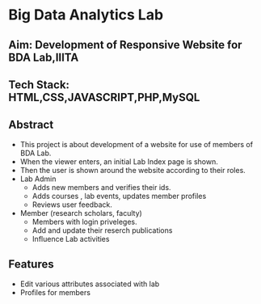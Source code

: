 # Big Data Analytics Lab
## Aim: Development of Responsive Website for BDA Lab,IIITA
## Tech Stack: HTML,CSS,JAVASCRIPT,PHP,MySQL


## Abstract
* This project is about development of a website for use of members of BDA Lab.
* When the viewer enters, an initial Lab Index page is shown. 
* Then the user is shown around the website according to their roles.
* Lab Admin
  * Adds new members and verifies their ids.
  * Adds courses , lab events, updates member profiles 
  * Reviews user feedback.
* Member (research scholars, faculty)
  * Members with login priveleges.
  * Add and update their reserch publications
  * Influence Lab activities
 ## Features
 * Edit various attributes associated with lab
 * Profiles for members
